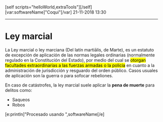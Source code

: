 [self scripts="helloWorld,extraTools"][/self]  
[var:softwareName]"Coqui"[/var]
21-11-2018 13:30  
***
# Ley marcial
La Ley marcial o ley marciana (Del latín martiālis, de Marte), es un estatuto de excepción de aplicación de las normas legales ordinarias (normalmente regulado en la Constitución del Estado), por medio del cual se <mark>otorgan facultades extraordinarias a las fuerzas armadas o la policía</mark> en cuanto a la administración de jurisdicción y resguardo del orden público. Casos usuales de aplicación son la guerra o para sofocar rebeliones.

En caso de catástrofes, la ley marcial suele aplicar la **pena de muerte** para delitos como:

- Saqueos
- Robos

[e:println]"Procesado usando ",softwareName[/e]